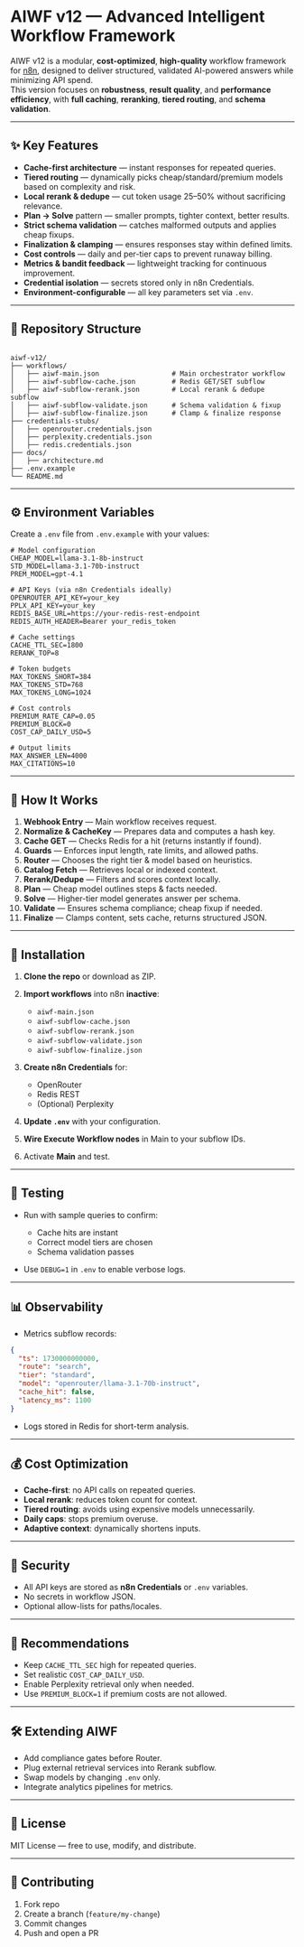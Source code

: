 # AIWF v12 — Advanced Intelligent Workflow Framework

AIWF v12 is a modular, **cost-optimized**, **high-quality** workflow framework for [n8n](https://n8n.io/), designed to deliver structured, validated AI-powered answers while minimizing API spend.  
This version focuses on **robustness**, **result quality**, and **performance efficiency**, with **full caching**, **reranking**, **tiered routing**, and **schema validation**.

---

## ✨ Key Features

- **Cache-first architecture** — instant responses for repeated queries.
- **Tiered routing** — dynamically picks cheap/standard/premium models based on complexity and risk.
- **Local rerank & dedupe** — cut token usage 25–50% without sacrificing relevance.
- **Plan → Solve** pattern — smaller prompts, tighter context, better results.
- **Strict schema validation** — catches malformed outputs and applies cheap fixups.
- **Finalization & clamping** — ensures responses stay within defined limits.
- **Cost controls** — daily and per-tier caps to prevent runaway billing.
- **Metrics & bandit feedback** — lightweight tracking for continuous improvement.
- **Credential isolation** — secrets stored only in n8n Credentials.
- **Environment-configurable** — all key parameters set via `.env`.

---

## 📂 Repository Structure

```

aiwf-v12/
├── workflows/
│   ├── aiwf-main.json                  # Main orchestrator workflow
│   ├── aiwf-subflow-cache.json         # Redis GET/SET subflow
│   ├── aiwf-subflow-rerank.json        # Local rerank & dedupe subflow
│   ├── aiwf-subflow-validate.json      # Schema validation & fixup
│   ├── aiwf-subflow-finalize.json      # Clamp & finalize response
├── credentials-stubs/
│   ├── openrouter.credentials.json
│   ├── perplexity.credentials.json
│   ├── redis.credentials.json
├── docs/
│   ├── architecture.md
├── .env.example
└── README.md

````

---

## ⚙️ Environment Variables

Create a `.env` file from `.env.example` with your values:

```env
# Model configuration
CHEAP_MODEL=llama-3.1-8b-instruct
STD_MODEL=llama-3.1-70b-instruct
PREM_MODEL=gpt-4.1

# API Keys (via n8n Credentials ideally)
OPENROUTER_API_KEY=your_key
PPLX_API_KEY=your_key
REDIS_BASE_URL=https://your-redis-rest-endpoint
REDIS_AUTH_HEADER=Bearer your_redis_token

# Cache settings
CACHE_TTL_SEC=1800
RERANK_TOP=8

# Token budgets
MAX_TOKENS_SHORT=384
MAX_TOKENS_STD=768
MAX_TOKENS_LONG=1024

# Cost controls
PREMIUM_RATE_CAP=0.05
PREMIUM_BLOCK=0
COST_CAP_DAILY_USD=5

# Output limits
MAX_ANSWER_LEN=4000
MAX_CITATIONS=10
````

---

## 🔄 How It Works

1. **Webhook Entry** — Main workflow receives request.
2. **Normalize & CacheKey** — Prepares data and computes a hash key.
3. **Cache GET** — Checks Redis for a hit (returns instantly if found).
4. **Guards** — Enforces input length, rate limits, and allowed paths.
5. **Router** — Chooses the right tier & model based on heuristics.
6. **Catalog Fetch** — Retrieves local or indexed context.
7. **Rerank/Dedupe** — Filters and scores context locally.
8. **Plan** — Cheap model outlines steps & facts needed.
9. **Solve** — Higher-tier model generates answer per schema.
10. **Validate** — Ensures schema compliance; cheap fixup if needed.
11. **Finalize** — Clamps content, sets cache, returns structured JSON.

---

## 🚀 Installation

1. **Clone the repo** or download as ZIP.
2. **Import workflows** into n8n **inactive**:

   * `aiwf-main.json`
   * `aiwf-subflow-cache.json`
   * `aiwf-subflow-rerank.json`
   * `aiwf-subflow-validate.json`
   * `aiwf-subflow-finalize.json`
3. **Create n8n Credentials** for:

   * OpenRouter
   * Redis REST
   * (Optional) Perplexity
4. **Update `.env`** with your configuration.
5. **Wire Execute Workflow nodes** in Main to your subflow IDs.
6. Activate **Main** and test.

---

## 🧪 Testing

* Run with sample queries to confirm:

  * Cache hits are instant
  * Correct model tiers are chosen
  * Schema validation passes
* Use `DEBUG=1` in `.env` to enable verbose logs.

---

## 📊 Observability

* Metrics subflow records:

```json
{
  "ts": 1730000000000,
  "route": "search",
  "tier": "standard",
  "model": "openrouter/llama-3.1-70b-instruct",
  "cache_hit": false,
  "latency_ms": 1100
}
```

* Logs stored in Redis for short-term analysis.

---

## 💰 Cost Optimization

* **Cache-first**: no API calls on repeated queries.
* **Local rerank**: reduces token count for context.
* **Tiered routing**: avoids using expensive models unnecessarily.
* **Daily caps**: stops premium overuse.
* **Adaptive context**: dynamically shortens inputs.

---

## 🔐 Security

* All API keys are stored as **n8n Credentials** or `.env` variables.
* No secrets in workflow JSON.
* Optional allow-lists for paths/locales.

---

## 📌 Recommendations

* Keep `CACHE_TTL_SEC` high for repeated queries.
* Set realistic `COST_CAP_DAILY_USD`.
* Enable Perplexity retrieval only when needed.
* Use `PREMIUM_BLOCK=1` if premium costs are not allowed.

---

## 🛠️ Extending AIWF

* Add compliance gates before Router.
* Plug external retrieval services into Rerank subflow.
* Swap models by changing `.env` only.
* Integrate analytics pipelines for metrics.

---

## 📄 License

MIT License — free to use, modify, and distribute.

---

## 🤝 Contributing

1. Fork repo
2. Create a branch (`feature/my-change`)
3. Commit changes
4. Push and open a PR

```
```

